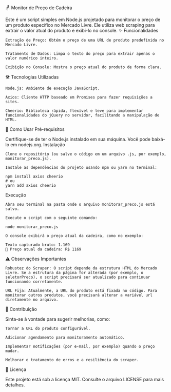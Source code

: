 🪑 Monitor de Preço de Cadeira

Este é um script simples em Node.js projetado para monitorar o preço de um produto específico no Mercado Livre. Ele utiliza web scraping para extrair o valor atual do produto e exibi-lo no console.
✨ Funcionalidades

    Extração de Preço: Obtém o preço de uma URL de produto predefinida no Mercado Livre.

    Tratamento de Dados: Limpa o texto do preço para extrair apenas o valor numérico inteiro.

    Exibição no Console: Mostra o preço atual do produto de forma clara.

🛠️ Tecnologias Utilizadas

    Node.js: Ambiente de execução JavaScript.

    Axios: Cliente HTTP baseado em Promises para fazer requisições a sites.

    Cheerio: Biblioteca rápida, flexível e leve para implementar funcionalidades do jQuery no servidor, facilitando a manipulação de HTML.

🚀 Como Usar
Pré-requisitos

Certifique-se de ter o Node.js instalado em sua máquina. Você pode baixá-lo em nodejs.org.
Instalação

    Clone o repositório (ou salve o código em um arquivo .js, por exemplo, monitorar_preco.js).

    Instale as dependências do projeto usando npm ou yarn no terminal:

    npm install axios cheerio
    # ou
    yarn add axios cheerio

Execução

    Abra seu terminal na pasta onde o arquivo monitorar_preco.js está salvo.

    Execute o script com o seguinte comando:

    node monitorar_preco.js

    O console exibirá o preço atual da cadeira, como no exemplo:

    Texto capturado bruto: 1.169
    💺 Preço atual da cadeira: R$ 1169

⚠️ Observações Importantes

    Robustez do Scraper: O script depende da estrutura HTML do Mercado Livre. Se a estrutura da página for alterada (por exemplo, o seletorPreco), o script precisará ser atualizado para continuar funcionando corretamente.

    URL Fija: Atualmente, a URL do produto está fixada no código. Para monitorar outros produtos, você precisará alterar a variável url diretamente no arquivo.

🤝 Contribuição

Sinta-se à vontade para sugerir melhorias, como:

    Tornar a URL do produto configurável.

    Adicionar agendamento para monitoramento automático.

    Implementar notificações (por e-mail, por exemplo) quando o preço mudar.

    Melhorar o tratamento de erros e a resiliência do scraper.

📄 Licença

Este projeto está sob a licença MIT. Consulte o arquivo LICENSE para mais detalhes.
